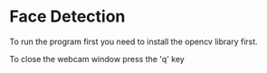 # Face Detection

To run the program first you need to install the opencv library first.

To close the webcam window press the 'q' key
